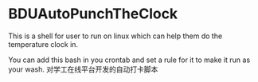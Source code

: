 # BDUAutoPunchTheClock
This is a shell for user to run on linux which can help them do the temperature clock in.

You can add this bash in you crontab and set a rule for it to make it run as your wash.
对学工在线平台开发的自动打卡脚本
